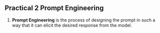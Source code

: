 ## Practical 2 Prompt Engineering
1. **Prompt Engineering** is the process of designing the prompt in such a way that it can elicit the desired response from the model.